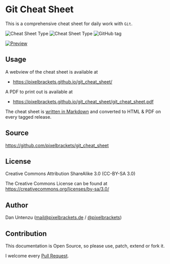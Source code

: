Git Cheat Sheet
===============

This is a comprehensive cheat sheet for daily work with `Git`.

![Cheat Sheet Type](https://img.shields.io/badge/cheat%20sheet-git-orange.svg)
![Cheat Sheet Type](https://img.shields.io/badge/license-cc--by--sa--3.0-blue.svg)
![GitHub tag](https://img.shields.io/github/tag/pixelbrackets/git_cheat_sheet.svg)

[![Preview](https://pixelbrackets.github.io/git_cheat_sheet/card.png)](https://pixelbrackets.github.io/git_cheat_sheet/)

Usage
-----

A webview of the cheat sheet is available at 

* https://pixelbrackets.github.io/git_cheat_sheet/

A PDF to print out is available at

* https://pixelbrackets.github.io/git_cheat_sheet/git_cheat_sheet.pdf

The cheat sheet is [written in Markdown](https://github.com/pixelbrackets/git_cheat_sheet/blob/master/git_cheat_sheet.md)
and converted to HTML & PDF on every tagged release.

Source
------

https://github.com/pixelbrackets/git_cheat_sheet

License
-------

Creative Commons Attribution ShareAlike 3.0 (CC-BY-SA 3.0)

The Creative Commons License can be found at https://creativecommons.org/licenses/by-sa/3.0/

Author
------

Dan Untenzu (<mail@pixelbrackets.de> / [@pixelbrackets](https://github.com/pixelbrackets))

Contribution
------------

This documentation is Open Source, so please use, patch, extend or fork it.

I welcome every [Pull Request](https://github.com/pixelbrackets/git_cheat_sheet/pulls).
